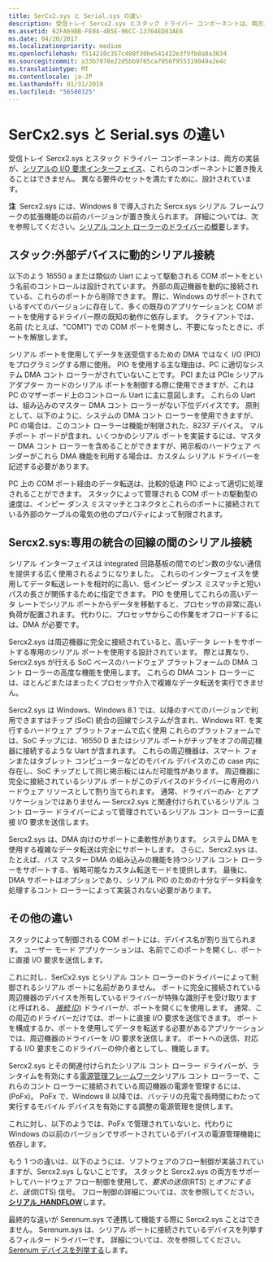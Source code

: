 ```yaml
---
title: SerCx2.sys と Serial.sys の違い
description: 受信トレイ Sercx2.sys とスタック ドライバー コンポーネントは、両方は、シリアルの I/O 要求インターフェイスを実装、これらのコンポーネントは互換性がありません。 異なる要件のセットを満たすために、設計されています。
ms.assetid: 62FA69BB-FE04-4B5E-96CC-13764ED83AE6
ms.date: 04/20/2017
ms.localizationpriority: medium
ms.openlocfilehash: f514210c357c408f30be541422e3f9fb8a8a3034
ms.sourcegitcommit: a33b7978e22d5bb9f65ca7056f955319049a2e4c
ms.translationtype: MT
ms.contentlocale: ja-JP
ms.lasthandoff: 01/31/2019
ms.locfileid: "56580325"
---
```

# <a name="differences-between-sercx2sys-and-serialsys"></a>SerCx2.sys と Serial.sys の違い


受信トレイ Sercx2.sys とスタック ドライバー コンポーネントは、両方の実装が、[シリアルの I/O 要求インターフェイス](serial-i-o-request-interface.md)、これらのコンポーネントに置き換えることはできません。 異なる要件のセットを満たすために、設計されています。

**注**  Sercx2.sys には、Windows 8 で導入された Sercx.sys シリアル フレームワークの拡張機能の以前のバージョンが置き換えられます。 詳細については、次を参照してください。[シリアル コント ローラーのドライバーの概要](serial-drivers-overview.md)します。

 

## <a name="serialsys-dynamic-serial-connections-to-external-devices"></a>スタック:外部デバイスに動的シリアル接続


以下のよう 16550 a または類似の Uart によって駆動される COM ポートをという名前のコントロールは設計されています。 外部の周辺機器を動的に接続されている、これらのポートから削除できます。 際に、Windows のサポートされているすべてのバージョンに存在して、多くの既存のアプリケーションと COM ポートを使用するドライバー際の既知の動作に依存します。 クライアントでは、名前 (たとえば、"COM1") での COM ポートを開きし、不要になったときに、ポートを解放します。

シリアル ポートを使用してデータを送受信するための DMA ではなく I/O (PIO) をプログラミングする際に使用。 PIO を使用する主な理由は、PC に適切なシステム DMA コント ローラーがされていないことです。 PCI または PCIe シリアル アダプター カードのシリアル ポートを制御する際に使用できますが、これは PC のマザーボード上のコントロール Uart に主に意図します。 これらの Uart は、組み込みのマスター DMA コント ローラーがない下位デバイスです。 原則として、以下のように、システムの DMA コント ローラーを使用できますが、PC の場合は、このコント ローラーは機能が制限された、8237 デバイス。 マルチポート ボードが含まれ、いくつかのシリアル ポートを実装するには、マスター DMA コント ローラーを含めることができますが、掲示板のハードウェア ベンダーがこれら DMA 機能を利用する場合は、カスタム シリアル ドライバーを記述する必要があります。

PC 上の COM ポート経由のデータ転送は、比較的低速 PIO によって適切に処理されることができます。 スタックによって管理される COM ポートの駆動型の速度は、インピー ダンス ミスマッチとコネクタとこれらのポートに接続されている外部のケーブルの電気の他のプロパティによって制限されます。

## <a name="sercx2sys-dedicated-serial-connections-between-integrated-circuits"></a>Sercx2.sys:専用の統合の回線の間のシリアル接続


シリアル インターフェイスは integrated 回路基板の間でのピン数の少ない通信を提供する広く使用されるようになりました。 これらのインターフェイスを使用してデータ転送レートを相対的に高い、低インピー ダンス ミスマッチと短いパスの長さが関係するために指定できます。 PIO を使用してこれらの高いデータ レートでシリアル ポートからデータを移動すると、プロセッサの非常に高い負荷が配置されます。 代わりに、プロセッサからこの作業をオフロードするには、DMA が必要です。

Sercx2.sys は周辺機器に完全に接続されていると、高いデータ レートをサポートする専用のシリアル ポートを使用する設計されています。 際とは異なり、Sercx2.sys が行える SoC ベースのハードウェア プラットフォームの DMA コント ローラーの高度な機能を使用します。 これらの DMA コント ローラーには、ほとんどまたはまったくプロセッサ介入で複雑なデータ転送を実行できません。

Sercx2.sys は Windows、Windows 8.1 では、以降のすべてのバージョンで利用できますはチップ (SoC) 統合の回線でシステムが含まれ、Windows RT. を実行するハードウェア プラットフォームで広く使用 これらのプラットフォームでは、SoC チップには、16550 D またはシリアル ポートがチップをオフの周辺機器に接続するような Uart が含まれます。 これらの周辺機器は、スマート フォンまたはタブレット コンピューターなどのモバイル デバイスのこの case 内に存在し、SoC チップとして同じ掲示板にはんだ可能性があります。 周辺機器に完全に接続されているシリアル ポートがこのデバイスのドライバーに専用のハードウェア リソースとして割り当てられます。 通常、ドライバーのみ- とアプリケーションではありません — Sercx2.sys と関連付けられているシリアル コント ローラー ドライバーによって管理されているシリアル コント ローラーに直接 I/O 要求を送信します。

Sercx2.sys は、DMA 向けのサポートに柔軟性があります。 システム DMA を使用する複雑なデータ転送は完全にサポートします。 さらに、Sercx2.sys は、たとえば、バス マスター DMA の組み込みの機能を持つシリアル コント ローラーをサポートする、省略可能なカスタム転送モードを提供します。 最後に、DMA サポートはオプションであり、シリアル PIO のための十分なデータ料金を処理するコント ローラーによって実装されない必要があります。

## <a name="other-differences"></a>その他の違い


スタックによって制御される COM ポートには、デバイス名が割り当てられます。 ユーザー モード アプリケーションは、名前でこのポートを開くし、ポートに直接 I/O 要求を送信します。

これに対し、SerCx2.sys とシリアル コント ローラーのドライバーによって制御されるシリアル ポートに名前がありません。 ポートに完全に接続されている周辺機器のデバイスを所有しているドライバーが特殊な識別子を受け取ります (と呼ばれる、 [*接続 ID*](connection-ids-for-serially-connected-peripheral-devices.md)) ドライバーが、ポートを開くにを使用します。 通常、この周辺のドライバーだけでは、ポートに直接 I/O 要求を送信できます。 ポートを構成するか、ポートを使用してデータを転送する必要があるアプリケーションでは、周辺機器のドライバーを I/O 要求を送信します。 ポートへの送信、対応する I/O 要求をこのドライバーの仲介者としてし、機能します。

Sercx2.sys とその関連付けられたシリアル コント ローラー ドライバーが、ランタイムを有効にする[電源管理フレームワーク](https://msdn.microsoft.com/library/windows/hardware/hh406637)シリアル コント ローラーで、これらのコント ローラーに接続されている周辺機器の電源を管理するには、(PoFx)。 PoFx で、Windows 8 以降では、バッテリの充電で長時間にわたって実行するモバイル デバイスを有効にする調整の電源管理を提供します。

これに対し、以下のようでは、PoFx で管理されていないと、代わりに Windows の以前のバージョンでサポートされているデバイスの電源管理機能に依存します。

もう 1 つの違いは、以下のようには、ソフトウェアのフロー制御が実装されていますが、Sercx2.sys しないことです。 スタックと Sercx2.sys の両方をサポートしてハードウェア フロー制御を使用して、*要求の送信*(RTS) と*オフにすると、送信*(CTS) 信号。 フロー制御の詳細については、次を参照してください。 [**シリアル\_HANDFLOW**](https://msdn.microsoft.com/library/windows/hardware/jj680685)します。

最終的な違いが Serenum.sys で連携して機能する際に Sercx2.sys ことはできません。 Serenum.sys は、シリアル ポートに接続されているデバイスを列挙するフィルター ドライバーです。 詳細については、次を参照してください。 [Serenum デバイスを列挙する](enumerating-serenum-devices.md)します。

 

 




